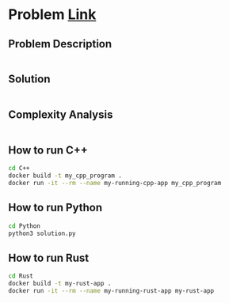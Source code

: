 # Problem [Link](https://leetcode.com/)

## Problem Description
```
```

## Solution
```
```

## Complexity Analysis
```
```
## How to run C++
```bash
cd C++
docker build -t my_cpp_program .
docker run -it --rm --name my-running-cpp-app my_cpp_program
```

## How to run Python
```bash
cd Python
python3 solution.py
```

## How to run Rust
```bash
cd Rust
docker build -t my-rust-app .
docker run -it --rm --name my-running-rust-app my-rust-app
```